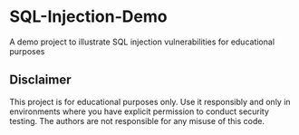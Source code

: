 # SQL-Injection-Demo
A demo project to illustrate SQL injection vulnerabilities for educational purposes

## Disclaimer
This project is for educational purposes only. 
Use it responsibly and only in environments where you have explicit permission to conduct security testing. 
The authors are not responsible for any misuse of this code.

